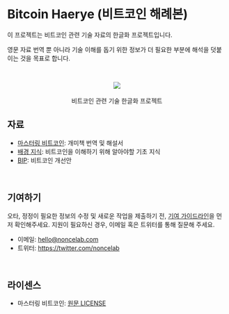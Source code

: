 # Bitcoin Haerye (비트코인 해례본)

이 프로젝트는 비트코인 관련 기술 자료의 한글화 프로젝트입니다.

영문 자료 번역 뿐 아니라 기술 이해를 돕기 위한 정보가 더 필요한 부분에 해석을 덧붙이는 것을 목표로 합니다.

<br>

<p align="center">
    <img src="https://upload.wikimedia.org/wikipedia/commons/thumb/4/46/Bitcoin.svg/150px-Bitcoin.svg.png"><br/><br>
    비트코인 관련 기술 한글화 프로젝트
</p>

## 자료

- [마스터링 비트코인](./mastering%20bitcoin/index.md): 개미책 번역 및 해설서
- [배경 지식](./background/index.md): 비트코인을 이해하기 위해 알아야할 기초 지식
- [BIP](./bip/index.md): 비트코인 개선안

<br>

## 기여하기

오타, 정정이 필요한 정보의 수정 및 새로운 작업을 제출하기 전, [기여 가이드라인](./guidelines/contributing.md)을 먼저 확인해주세요. 지원이 필요하신 경우, 이메일 혹은 트위터를 통해 질문해 주세요.

- 이메일: hello@noncelab.com
- 트위터: https://twitter.com/noncelab

<br>

## 라이센스

- 마스터링 비트코인: [원문 LICENSE](https://github.com/bitcoinbook/bitcoinbook/blob/develop/LICENSE)

